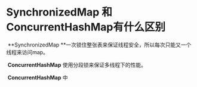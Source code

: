 # SynchronizedMap 和 ConcurrentHashMap有什么区别

​	**SynchronizedMap **一次锁住整张表来保证线程安全，所以每次只能又一个线程来访问map。

​	**ConcurrentHashMap** 使用分段锁来保证多线程下的性能。

​	**ConcurrentHashMap** 中